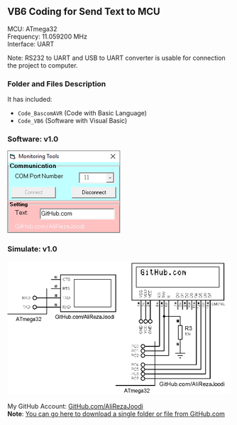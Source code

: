 ## VB6 Coding for Send Text to MCU

MCU:        ATmega32  
Frequency:  11.059200 MHz     
Interface:  UART

Note: RS232 to UART and USB to UART converter is usable for connection the project to computer.

### Folder and Files Description
It has included:
- `Code_BascomAVR` (Code with Basic Language)
- `Code_VB6` (Software with Visual Basic)

### Software: v1.0
![](Code_VB6/v1.0.png)

### Simulate: v1.0
![](Simulate/v1.0.png)

My GitHub Account: [GitHub.com/AliRezaJoodi](https://github.com/AliRezaJoodi)  
**Note**: [You can go here to download a single folder or file from GitHub.com](https://minhaskamal.github.io/DownGit/#/home)
